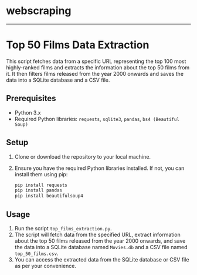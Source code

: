 # webscraping


---

# Top 50 Films Data Extraction

This script fetches data from a specific URL representing the top 100 most highly-ranked films and extracts the information about the top 50 films from it. It then filters films released from the year 2000 onwards and saves the data into a SQLite database and a CSV file.

## Prerequisites

- Python 3.x
- Required Python libraries: `requests`, `sqlite3`, `pandas`, `bs4 (Beautiful Soup)`

## Setup

1. Clone or download the repository to your local machine.
2. Ensure you have the required Python libraries installed. If not, you can install them using pip:

    ```bash
    pip install requests
    pip install pandas
    pip install beautifulsoup4
    ```

## Usage

1. Run the script `top_films_extraction.py`.
2. The script will fetch data from the specified URL, extract information about the top 50 films released from the year 2000 onwards, and save the data into a SQLite database named `Movies.db` and a CSV file named `top_50_films.csv`.
3. You can access the extracted data from the SQLite database or CSV file as per your convenience.

